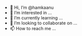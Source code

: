 - 👋 Hi, I’m @hamkaanu
- 👀 I’m interested in ...
- 🌱 I’m currently learning ...
- 💞️ I’m looking to collaborate on ...
- 📫 How to reach me ...

<!---
hamkaanu/hamkaanu is a ✨ special ✨ repository because its `README.md` (this file) appears on your GitHub profile.
You can click the Preview link to take a look at your changes.
--->
